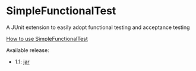SimpleFunctionalTest
====================

A JUnit extension to easily adopt functional testing and acceptance testing

[How to use SimpleFunctionalTest](http://htmlpreview.github.io/?https://github.com/slezier/SimpleFunctionalTest/blob/master/target/sft-result/sft/integration/HowToUseSimpleFunctionalTest.html)

Available release:

- 1.1: [jar](search.maven.org/remotecontent?filepath=com/github/slezier/SimpleFunctionalTest/1.1/SimpleFunctionalTest-1.1.jar)